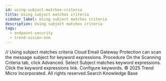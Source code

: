 ```yaml
---
id: using-subject-matches-criteria
title: Using subject matches criteria
sidebar_label: Using subject matches criteria
description: Using subject matches criteria
tags:
  - endpoint-security
  - trend-vision-one
---
```


/*<![CDATA[*/ $('#title').html($('meta[name=map-description]').attr('content')); /*]]>*/ Using subject matches criteria Cloud Email Gateway Protection can scan the message subject for keyword expressions. Procedure On the Scanning Criteria tab, click Advanced. Select Subject matches keyword expressions. Click the keyword expressions link. Configure keywords. © 2025 Trend Micro Incorporated. All rights reserved.Search Knowledge Base